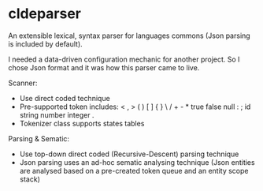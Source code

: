 # cldeparser
An extensible lexical, syntax parser for languages commons (Json parsing is included by default).

I needed a data-driven configuration mechanic for another project. So I chose Json format and it was how this parser came to live.


Scanner:
- Use direct coded technique
- Pre-supported token includes: < , > ( ) [ ] { } \ / + - * true false null : ; id string number integer .
- Tokenizer class supports states tables


Parsing & Sematic:
- Use top-down direct coded (Recursive-Descent) parsing technique
- Json parsing uses an ad-hoc sematic analysing technique (Json entities are analysed based on a pre-created token queue and an entity scope stack)
